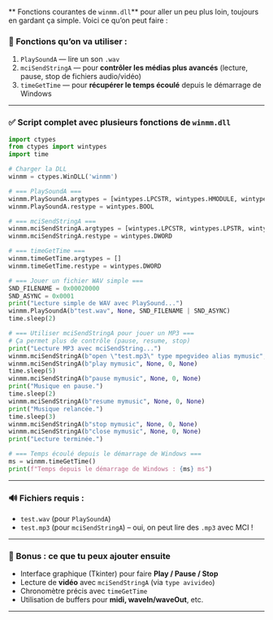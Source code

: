 ** Fonctions courantes de `winmm.dll`** pour aller un peu plus loin, toujours en gardant ça simple. Voici ce qu’on peut faire :

### 🧰 Fonctions qu’on va utiliser :
1. `PlaySoundA` — lire un son `.wav`
2. `mciSendStringA` — pour **contrôler les médias plus avancés** (lecture, pause, stop de fichiers audio/vidéo)
3. `timeGetTime` — pour **récupérer le temps écoulé** depuis le démarrage de Windows

---
### ✅ Script complet avec plusieurs fonctions de `winmm.dll`

```python
import ctypes
from ctypes import wintypes
import time

# Charger la DLL
winmm = ctypes.WinDLL('winmm')

# === PlaySoundA ===
winmm.PlaySoundA.argtypes = [wintypes.LPCSTR, wintypes.HMODULE, wintypes.DWORD]
winmm.PlaySoundA.restype = wintypes.BOOL

# === mciSendStringA ===
winmm.mciSendStringA.argtypes = [wintypes.LPCSTR, wintypes.LPSTR, wintypes.UINT, wintypes.HANDLE]
winmm.mciSendStringA.restype = wintypes.DWORD

# === timeGetTime ===
winmm.timeGetTime.argtypes = []
winmm.timeGetTime.restype = wintypes.DWORD

# === Jouer un fichier WAV simple ===
SND_FILENAME = 0x00020000
SND_ASYNC = 0x0001
print("Lecture simple de WAV avec PlaySound...")
winmm.PlaySoundA(b"test.wav", None, SND_FILENAME | SND_ASYNC)
time.sleep(2)

# === Utiliser mciSendStringA pour jouer un MP3 ===
# Ça permet plus de contrôle (pause, resume, stop)
print("Lecture MP3 avec mciSendString...")
winmm.mciSendStringA(b"open \"test.mp3\" type mpegvideo alias mymusic", None, 0, None)
winmm.mciSendStringA(b"play mymusic", None, 0, None)
time.sleep(5)
winmm.mciSendStringA(b"pause mymusic", None, 0, None)
print("Musique en pause.")
time.sleep(2)
winmm.mciSendStringA(b"resume mymusic", None, 0, None)
print("Musique relancée.")
time.sleep(3)
winmm.mciSendStringA(b"stop mymusic", None, 0, None)
winmm.mciSendStringA(b"close mymusic", None, 0, None)
print("Lecture terminée.")

# === Temps écoulé depuis le démarrage de Windows ===
ms = winmm.timeGetTime()
print(f"Temps depuis le démarrage de Windows : {ms} ms")
```

---

### 🔊 Fichiers requis :
- `test.wav` (pour `PlaySoundA`)
- `test.mp3` (pour `mciSendStringA`) – oui, on peut lire des `.mp3` avec MCI !

---

### 🧠 Bonus : ce que tu peux ajouter ensuite

- Interface graphique (Tkinter) pour faire **Play / Pause / Stop**
- Lecture de **vidéo** avec `mciSendStringA` (via `type avivideo`)
- Chronomètre précis avec `timeGetTime`
- Utilisation de buffers pour **midi, waveIn/waveOut**, etc.

---